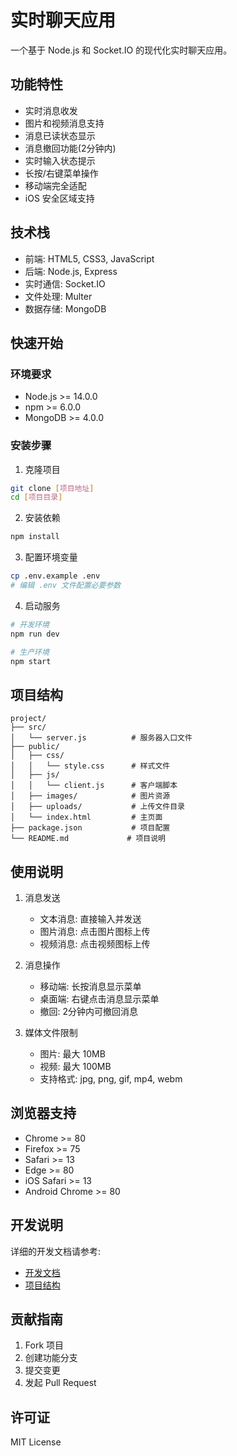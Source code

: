 # 实时聊天应用

一个基于 Node.js 和 Socket.IO 的现代化实时聊天应用。

## 功能特性

- 实时消息收发
- 图片和视频消息支持
- 消息已读状态显示
- 消息撤回功能(2分钟内)
- 实时输入状态提示
- 长按/右键菜单操作
- 移动端完全适配
- iOS 安全区域支持

## 技术栈

- 前端: HTML5, CSS3, JavaScript
- 后端: Node.js, Express
- 实时通信: Socket.IO
- 文件处理: Multer
- 数据存储: MongoDB

## 快速开始

### 环境要求

- Node.js >= 14.0.0
- npm >= 6.0.0
- MongoDB >= 4.0.0

### 安装步骤

1. 克隆项目
```bash
git clone [项目地址]
cd [项目目录]
```

2. 安装依赖
```bash
npm install
```

3. 配置环境变量
```bash
cp .env.example .env
# 编辑 .env 文件配置必要参数
```

4. 启动服务
```bash
# 开发环境
npm run dev

# 生产环境
npm start
```

## 项目结构

```
project/
├── src/
│   └── server.js          # 服务器入口文件
├── public/
│   ├── css/
│   │   └── style.css      # 样式文件
│   ├── js/
│   │   └── client.js      # 客户端脚本
│   ├── images/            # 图片资源
│   ├── uploads/           # 上传文件目录
│   └── index.html         # 主页面
├── package.json           # 项目配置
└── README.md             # 项目说明
```

## 使用说明

1. 消息发送
   - 文本消息: 直接输入并发送
   - 图片消息: 点击图片图标上传
   - 视频消息: 点击视频图标上传

2. 消息操作
   - 移动端: 长按消息显示菜单
   - 桌面端: 右键点击消息显示菜单
   - 撤回: 2分钟内可撤回消息

3. 媒体文件限制
   - 图片: 最大 10MB
   - 视频: 最大 100MB
   - 支持格式: jpg, png, gif, mp4, webm

## 浏览器支持

- Chrome >= 80
- Firefox >= 75
- Safari >= 13
- Edge >= 80
- iOS Safari >= 13
- Android Chrome >= 80

## 开发说明

详细的开发文档请参考:
- [开发文档](./DEVELOPMENT.md)
- [项目结构](./STRUCTURE.md)

## 贡献指南

1. Fork 项目
2. 创建功能分支
3. 提交变更
4. 发起 Pull Request

## 许可证

MIT License